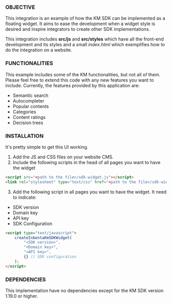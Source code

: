 ### OBJECTIVE
This integration is an example of how the KM SDK can be implemented as a floating widget. It aims to ease the development when a widget style is desired and inspire integrators to create other SDK implementations.

This integration includes **src/js** and **src/styles** which have all the front-end development and its styles and a small *index.html* which exemplifies how to do the integration on a website.

### FUNCTIONALITIES
This example includes some of the KM functionalities, but not all of them. Please feel free to extend this code with any new features you want to include. Currently, the features provided by this application are:
* Semantic search
* Autocompleter
* Popular contents
* Categories
* Content ratings
* Decision trees

### INSTALLATION
It's pretty simple to get this UI working.

1. Add the JS and CSS files on your website CMS.
2. Include the following scripts in the head of all pages you want to have the widget
```html
<script src="<path to the file>/sdk-widget.js"></script>
<link rel="stylesheet" type="text/css" href="<path to the file>/sdk-widget.css">
```
3. Add the following script in all pages you want to have the widget. It need to indicate:
* SDK version
* Domain key
* API key
* SDK Configuration
```html
<script type="text/javascript">
    createInbentaKmSDKWidget(
        "<SDK version>",
        "<Domain key>",
        "<API key>",
        {} // SDK configuration
    );
</script>
```

### DEPENDENCIES
This implementation have no dependencies except for the KM SDK version 1.19.0 or higher.
